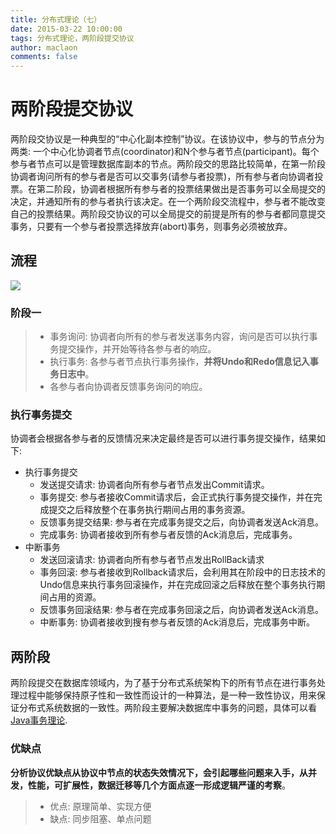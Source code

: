 ```yaml
---
title: 分布式理论（七）
date: 2015-03-22 10:00:00
tags: 分布式理论，两阶段提交协议
author: maclaon
comments: false
---
```

# 两阶段提交协议
两阶段交协议是一种典型的“中心化副本控制”协议。在该协议中，参与的节点分为两类: 一个中心化协调者节点(coordinator)和N个参与者节点(participant)。每个参与者节点可以是管理数据库副本的节点。两阶段交的思路比较简单，在第一阶段协调者询问所有的参与者是否可以交事务(请参与者投票)，所有参与者向协调者投票。在第二阶段，协调者根据所有参与者的投票结果做出是否事务可以全局提交的决定，并通知所有的参与者执行该决定。在一个两阶段交流程中，参与者不能改变自己的投票结果。两阶段交协议的可以全局提交的前提是所有的参与者都同意提交事务，只要有一个参与者投票选择放弃(abort)事务，则事务必须被放弃。

## 流程

![](http://oh8mi0yav.bkt.clouddn.com/two-phase-commit-process-in-distribute-system.png)

<!--more-->
### 阶段一
> + 事务询问: 协调者向所有的参与者发送事务内容，询问是否可以执行事务提交操作，并开始等待各参与者的响应。
> + 执行事务: 各参与者节点执行事务操作，**并将Undo和Redo信息记入事务日志中**。
> + 各参与者向协调者反馈事务询问的响应。

### 执行事务提交
协调者会根据各参与者的反馈情况来决定最终是否可以进行事务提交操作，结果如下: 
+ 执行事务提交
	+ 发送提交请求: 协调者向所有参与者节点发出Commit请求。
	+ 事务提交: 参与者接收Commit请求后，会正式执行事务提交操作，并在完成提交之后释放整个在事务执行期间占用的事务资源。
	+ 反馈事务提交结果: 参与者在完成事务提交之后，向协调者发送Ack消息。
	+ 完成事务: 协调者接收到所有参与者反馈的Ack消息后，完成事务。
+ 中断事务
	+ 发送回滚请求: 协调者向所有参与者节点发出RollBack请求
	+ 事务回滚: 参与者接收到Rollback请求后，会利用其在阶段中的日志技术的Undo信息来执行事务回滚操作，并在完成回滚之后释放在整个事务执行期间占用的资源。
	+ 反馈事务回滚结果: 参与者在完成事务回滚之后，向协调者发送Ack消息。
	+ 中断事务: 协调者接收到搜有参与者反馈的Ack消息后，完成事务中断。


## 两阶段
两阶段提交在数据库领域内，为了基于分布式系统架构下的所有节点在进行事务处理过程中能够保持原子性和一致性而设计的一种算法，是一种一致性协议，用来保证分布式系统数据的一致性。两阶段主要解决数据库中事务的问题，具体可以看[Java事务理论](http://shieldme.cn/2015/03/29/java-mysql-transaction-theory/).

### 优缺点
**分析协议优缺点从协议中节点的状态失效情况下，会引起哪些问题来入手，从并发，性能，可扩展性，数据迁移等几个方面点逐一形成逻辑严谨的考察**。
> + 优点: 原理简单、实现方便
> + 缺点: 同步阻塞、单点问题




